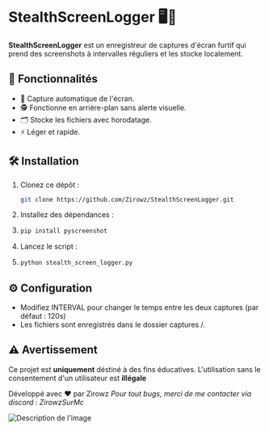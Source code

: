 # StealthScreenLogger 🖥️📸  

**StealthScreenLogger** est un enregistreur de captures d'écran furtif qui prend des screenshots à intervalles réguliers et les stocke localement.  

## 🚀 Fonctionnalités  
- 📸 Capture automatique de l'écran.  
- 🕵️ Fonctionne en arrière-plan sans alerte visuelle.  
- 🗂️ Stocke les fichiers avec horodatage.  
- ⚡ Léger et rapide.  

## 🛠️ Installation  
1. Clonez ce dépôt :  
   ```bash
   git clone https://github.com/Zirowz/StealthScreenLogger.git

2. Installez des dépendances :
3. ```bash
   pip install pyscreenshot

3. Lancez le script :
4. ```bash
   python stealth_screen_logger.py

## ⚙️ Configuration
- Modifiez INTERVAL pour changer le temps entre les deux captures (par défaut : 120s)
- Les fichiers sont enregistrés dans le dossier captures /.

## ⚠️ Avertissement
Ce projet est **uniquement** déstiné à des fins éducatives. L'utilisation sans le consentement d'un utilisateur est **illégale**

Développé avec ❤️ par Zirowz
*Pour tout bugs, merci de me contacter via discord : ZirowzSurMc*

![Description de l'image](https://raw.githubusercontent.com/UTILISATEUR/REPO/main/images/5BE6561F-0AF1-4D24-86F6-9436724FBCB8.png)
